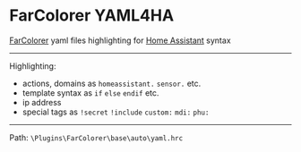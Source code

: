 # FarColorer YAML4HA
[FarColorer](https://github.com/colorer/FarColorer) yaml files highlighting for [Home Assistant](https://www.home-assistant.io) syntax

---

Highlighting:
- actions, domains as `homeassistant.` `sensor.` etc.
- template syntax as `if` `else` `endif` etc.
- ip address
- special tags as `!secret` `!include` `custom:` `mdi:` `phu:`

---

Path: `\Plugins\FarColorer\base\auto\yaml.hrc`
